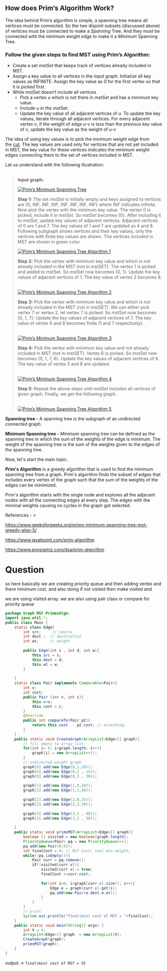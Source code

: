 ## How does Prim’s Algorithm Work? 

The idea behind Prim’s algorithm is simple, a spanning tree means all vertices must be connected. So the two disjoint subsets (discussed above) of vertices must be connected to make a _Spanning_ Tree. And they must be connected with the minimum weight edge to make it a _Minimum_ Spanning Tree.

### Follow the given steps to find MST using Prim’s Algorithm:

-   Create a set _mstSet_ that keeps track of vertices already included in MST. 
-   Assign a key value to all vertices in the input graph. Initialize all key values as INFINITE. Assign the key value as 0 for the first vertex so that it is picked first. 
-   While mstSet doesn’t include all vertices 
    -   Pick a vertex _u_ which is not there in _mstSet_ and has a minimum key value. 
    -   Include _u in the_ mstSet. 
    -   Update the key value of all adjacent vertices of _u_. To update the key values, iterate through all adjacent vertices. For every adjacent vertex _v_, if the weight of edge _u-v_ is less than the previous key value of _v_, update the key value as the weight of _u-v_

The idea of using key values is to pick the minimum weight edge from the [cut](http://en.wikipedia.org/wiki/Cut_(graph_theory)). The key values are used only for vertices that are not yet included in MST, the key value for these vertices indicates the minimum weight edges connecting them to the set of vertices included in MST. 

Let us understand with the following illustration:  
 

> **Input graph:**
> 
> [![Prim’s Minimum Spanning Tree](https://www.geeksforgeeks.org/wp-content/uploads/Fig-11.jpg)](https://www.geeksforgeeks.org/wp-content/uploads/Fig-11.jpg)
> 
> **Step 1:** The set _mstSet_ is initially empty and keys assigned to vertices are {0, INF, INF, INF, INF, INF, INF, INF} where INF indicates infinite. Now pick the vertex with the minimum key value. The vertex 0 is picked, include it in _mstSet_. So _mstSet_ becomes {0}. After including it to _mstSet_, update key values of adjacent vertices. Adjacent vertices of 0 are 1 and 7. The key values of 1 and 7 are updated as 4 and 8. Following subgraph shows vertices and their key values, only the vertices with finite key values are shown. The vertices included in MST are shown in green color.
> 
> [![Prim’s Minimum Spanning Tree Algorithm 1](https://www.geeksforgeeks.org/wp-content/uploads/MST1.jpg)](https://www.geeksforgeeks.org/wp-content/uploads/MST1.jpg)
> 
> **Step 2:** Pick the vertex with minimum key value and which is not already included in the MST (not in mstSET). The vertex 1 is picked and added to mstSet. So mstSet now becomes {0, 1}. Update the key values of adjacent vertices of 1. The key value of vertex 2 becomes 8.  
>  
> 
> [![Prim’s Minimum Spanning Tree Algorithm 2](https://www.geeksforgeeks.org/wp-content/uploads/MST2.jpg)](https://www.geeksforgeeks.org/wp-content/uploads/MST2.jpg)
> 
> **Step 3:** Pick the vertex with minimum key value and which is not already included in the MST (not in mstSET). We can either pick vertex 7 or vertex 2, let vertex 7 is picked. So mstSet now becomes {0, 1, 7}. Update the key values of adjacent vertices of 7. The key value of vertex 6 and 8 becomes finite (1 and 7 respectively).   
>  
> 
> [![Prim’s Minimum Spanning Tree Algorithm 3](https://www.geeksforgeeks.org/wp-content/uploads/MST3.jpg)](https://www.geeksforgeeks.org/wp-content/uploads/MST3.jpg)
> 
> **Step 4:** Pick the vertex with minimum key value and not already included in MST (not in mstSET). Vertex 6 is picked. So mstSet now becomes {0, 1, 7, 6}. Update the key values of adjacent vertices of 6. The key value of vertex 5 and 8 are updated.  
>  
> 
> [![Prim’s Minimum Spanning Tree Algorithm 4](https://www.geeksforgeeks.org/wp-content/uploads/MST4.jpg)](https://www.geeksforgeeks.org/wp-content/uploads/MST4.jpg)
> 
> **Step 5:** Repeat the above steps until _mstSet_ includes all vertices of given graph. Finally, we get the following graph.  
>  
> 
> [![Prim’s Minimum Spanning Tree Algorithm 5](https://www.geeksforgeeks.org/wp-content/uploads/MST5.jpg)](https://www.geeksforgeeks.org/wp-content/uploads/MST5.jpg)




**Spanning tree -** A spanning tree is the subgraph of an undirected connected graph.

**Minimum Spanning tree -** Minimum spanning tree can be defined as the spanning tree in which the sum of the weights of the edge is minimum. The weight of the spanning tree is the sum of the weights given to the edges of the spanning tree.

Now, let's start the main topic.

**Prim's Algorithm** is a greedy algorithm that is used to find the minimum spanning tree from a graph. Prim's algorithm finds the subset of edges that includes every vertex of the graph such that the sum of the weights of the edges can be minimized.

Prim's algorithm starts with the single node and explores all the adjacent nodes with all the connecting edges at every step. The edges with the minimal weights causing no cycles in the graph got selected.


References - >

https://www.geeksforgeeks.org/prims-minimum-spanning-tree-mst-greedy-algo-5/

https://www.javatpoint.com/prim-algorithm

https://www.programiz.com/dsa/prim-algorithm



# Question
so here basically we are creating priority queue and then adding vertex and there minimum cost.
and also doing if not visited then make visited and 

we are using visited array.  we are also using pair class or compare for priority queue


```java
package Graph.MST.PrimesAlgo;  
import java.util.*;  
public class Main {  
    static class Edge{  
        int src;     // source  
        int dest ;  // destination  
        int wt;     // weight  
  
        public Edge(int s , int d, int w){  
            this.src = s;  
            this.dest = d;  
            this.wt = w;  
        }  
  
    }  
    static class Pair implements Comparable<Pair>{  
        int v;  
        int cost;  
        public Pair (int v, int c){  
            this.v=v;  
            this.cost = c;  
        }  
        @Override  
        public int compareTo(Pair p2){  
            return this.cost  - p2.cost; // accending.  
        }  
    }  
    public static void CreateGraph(ArrayList<Edge>[] graph){  
        // fill empty to array list.  
        for(int i= 0; i<graph.length; i++){  
            graph[i] = new ArrayList<>();  
        }  
        // undirected weight graph  
        graph[0].add(new Edge(0,1,10));  
        graph[0].add(new Edge(0,2 , 15));  
        graph[0].add(new Edge(0,3 , 30));  
  
        graph[1].add(new Edge(1,0,10));  
        graph[1].add(new Edge(1,3,40));  
  
        graph[2].add(new Edge(2,0,15));  
        graph[2].add(new Edge(2,3,50));  
  
        graph[3].add(new Edge(3,1 , 40));  
        graph[3].add(new Edge(3,2 , 50));  
  
    }  
    public static void primsMST(ArrayList<Edge>[] graph){  
        boolean [] visited = new boolean[graph.length];  
        PriorityQueue<Pair> pq = new PriorityQueue<>();  
        pq.add(new Pair(0,0));  
        int finalCost = 0; // MST Cost/ toal min weight;  
        while(!pq.isEmpty()){  
            Pair curr = pq.remove();  
            if(!visited[curr.v]){  
                visited[curr.v] = true;  
                finalCost +=curr.cost;  
  
                for(int i=0; i<graph[curr.v].size(); i++){  
                    Edge e = graph[curr.v].get(i);  
                    pq.add(new Pair(e.dest,e.wt));  
                }  
            }  
        }  
        // print  
        System.out.println("final(min) cost of MST = "+finalCost);  
    }  
    public static void main(String[] args) {  
        int V = 4;  
        ArrayList<Edge>[] graph  = new ArrayList[V];  
        CreateGraph(graph);  
        primsMST(graph);  
    }  
}
```


output -> ``final(min) cost of MST = 55``

